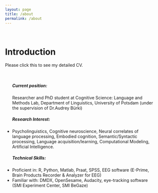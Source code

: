 ```yaml
---
layout: page
title: /about
permalink: /about
---
```

&nbsp;
<h1>Introduction</h1>

Please click this to see my detailed CV.

&nbsp;
<ul>

##### Current position:
Researcher and PhD student at Cognitive Science: Language and Methods Lab, Department of Linguistics, University of Potsdam (under the supervision of Dr.Audrey Bürki)</li>


##### Research Interest:
<li> Psycholinguistics, Cognitive neuroscience, Neural correlates of language processing, Embodied cognition, Semantic/Syntactic processing, Language acquisition/learning, Computational Modeling, Artificial Intelligence.</li>


##### Technical Skills:
<li> Proficient in: R, Python, Matlab, Praat, SPSS, EEG software (E-Prime, Brain Products Recorder & Analyzer for EEG)
</li>
<li> Familiar with: DMDX, OpenSesame, Audacity, eye-tracking software (SMI Experiment Center, SMI BeGaze)
</li>
</ul>
&nbsp;
